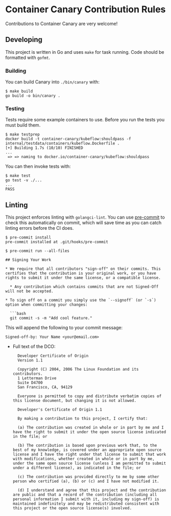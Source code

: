 # Container Canary Contribution Rules

Contributions to Container Canary are very welcome!

## Developing

This project is written in Go and uses `make` for task running. Code should be formatted with `gofmt`.

### Building

You can build Canary into `./bin/canary` with:

```shell
$ make build
go build -o bin/canary .
```

### Testing

Tests require some example containers to use. Before you run the tests you must build them.

```console
$ make testprep
docker build -t container-canary/kubeflow:shouldpass -f internal/testdata/containers/kubeflow.Dockerfile .
[+] Building 1.7s (10/10) FINISHED
...
 => => naming to docker.io/container-canary/kubeflow:shouldpass
 ```

You can then invoke tests with:

```shell
$ make test
go test -v ./...
...
PASS
```

## Linting

This project enforces linting with `golangci-lint`. You can use [pre-commit](https://pre-commit.com/) to check this automatically on commit, which will save time as you can catch linting errors before the CI does.

```console
$ pre-commit install
pre-commit installed at .git/hooks/pre-commit

$ pre-commit run --all-files

## Signing Your Work

* We require that all contributors "sign-off" on their commits. This certifies that the contribution is your original work, or you have rights to submit it under the same license, or a compatible license.

  * Any contribution which contains commits that are not Signed-Off will not be accepted.

* To sign off on a commit you simply use the `--signoff` (or `-s`) option when committing your changes:

  ```bash
  git commit -s -m "Add cool feature."
  ```

  This will append the following to your commit message:

  ```
  Signed-off-by: Your Name <your@email.com>
  ```

* Full text of the DCO:

  ```
    Developer Certificate of Origin
    Version 1.1

    Copyright (C) 2004, 2006 The Linux Foundation and its contributors.
    1 Letterman Drive
    Suite D4700
    San Francisco, CA, 94129

    Everyone is permitted to copy and distribute verbatim copies of this license document, but changing it is not allowed.
  ```

  ```
    Developer's Certificate of Origin 1.1

    By making a contribution to this project, I certify that:

    (a) The contribution was created in whole or in part by me and I have the right to submit it under the open source license indicated in the file; or

    (b) The contribution is based upon previous work that, to the best of my knowledge, is covered under an appropriate open source license and I have the right under that license to submit that work with modifications, whether created in whole or in part by me, under the same open source license (unless I am permitted to submit under a different license), as indicated in the file; or

    (c) The contribution was provided directly to me by some other person who certified (a), (b) or (c) and I have not modified it.

    (d) I understand and agree that this project and the contribution are public and that a record of the contribution (including all personal information I submit with it, including my sign-off) is maintained indefinitely and may be redistributed consistent with this project or the open source license(s) involved.
  ```
